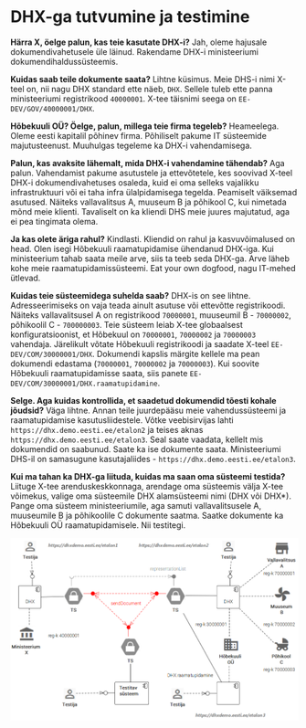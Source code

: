 # DHX-ga tutvumine ja testimine



__Härra X, öelge palun, kas teie kasutate DHX-i?__ Jah, oleme hajusale dokumendivahetusele üle läinud. Rakendame DHX-i ministeeriumi dokumendihaldussüsteemis.

__Kuidas saab teile dokumente saata?__ Lihtne küsimus. Meie DHS-i nimi X-teel on, nii nagu DHX standard ette näeb, `DHX`. Sellele tuleb ette panna ministeeriumi registrikood `40000001`. X-tee täisnimi seega on `EE-DEV/GOV/40000001/DHX`.

__Hõbekuuli OÜ? Öelge, palun, millega teie firma tegeleb?__ Heameelega. Oleme eesti kapitalil põhinev firma. Põhiliselt pakume IT süsteemide majutusteenust. Muuhulgas tegeleme ka DHX-i vahendamisega.

__Palun, kas avaksite lähemalt, mida DHX-i vahendamine tähendab?__ Aga palun. Vahendamist pakume asutustele ja ettevõtetele, kes soovivad X-teel DHX-i dokumendivahetuses osaleda, kuid ei oma selleks vajalikku infrastruktuuri või ei taha infra ülalpidamisega tegelda. Peamiselt väiksemad asutused. Näiteks vallavalitsus A, muuseum B ja põhikool C, kui nimetada mõnd meie klienti. Tavaliselt on ka kliendi DHS meie juures majutatud, aga ei pea tingimata olema.

__Ja kas olete äriga rahul?__ Kindlasti. Kliendid on rahul ja kasvuvõimalused on head. Olen isegi Hõbekuuli raamatupidamise ühendanud DHX-iga. Kui ministeerium tahab saata meile arve, siis ta teeb seda DHX-ga. Arve läheb kohe meie raamatupidamissüsteemi. Eat your own dogfood, nagu IT-mehed ütlevad.

__Kuidas teie süsteemidega suhelda saab?__ DHX-is on see lihtne. Adresseerimiseks on vaja teada ainult asutuse või ettevõtte registrikoodi. Näiteks vallavalitsusel A on registrikood `70000001`, muuseumil B - `70000002`, põhikoolil C - `700000003`. Teie süsteem leiab X-tee globaalsest konfiguratsioonist, et Hõbekuul on `70000001`, `70000002` ja `70000003` vahendaja. Järelikult võtate Hõbekuuli registrikoodi ja saadate X-teel `EE-DEV/COM/30000001/DHX`. Dokumendi kapslis märgite kellele ma pean dokumendi edastama (`70000001`, `70000002` ja `70000003`). Kui soovite Hõbekuuli raamatupidamisse saata, siis panete `EE-DEV/COM/30000001/DHX.raamatupidamine`.

__Selge. Aga kuidas kontrollida, et saadetud dokumendid tõesti kohale jõudsid?__ Väga lihtne. Annan teile juurdepääsu meie vahendussüsteemi ja raamatupidamise kasutusliidestele. Võtke veebisirvijas lahti `https://dhx.demo.eesti.ee/etalon2` ja teises aknas `https://dhx.demo.eesti.ee/etalon3`. Seal saate vaadata, kellelt mis dokumendid on saabunud. Saate ka ise dokumente saata. Ministeeriumi DHS-il on samasugune kasutajaliides - `https://dhx.demo.eesti.ee/etalon3`.

__Kui ma tahan ka DHX-ga liituda, kuidas ma saan oma süsteemi testida?__ Liituge X-tee arenduskeskkonnaga, arendage oma süsteemis välja X-tee võimekus, valige oma süsteemile DHX alamsüsteemi nimi (DHX või DHX*). Pange oma süsteem ministeeriumile, aga samuti vallavalitsusele A, muuseumile B ja põhikoolile C dokumente saatma. Saatke dokumente ka Hõbekuuli OÜ raamatupidamisele. Nii testitegi.

![](TESTIMISTEENUS.PNG)
